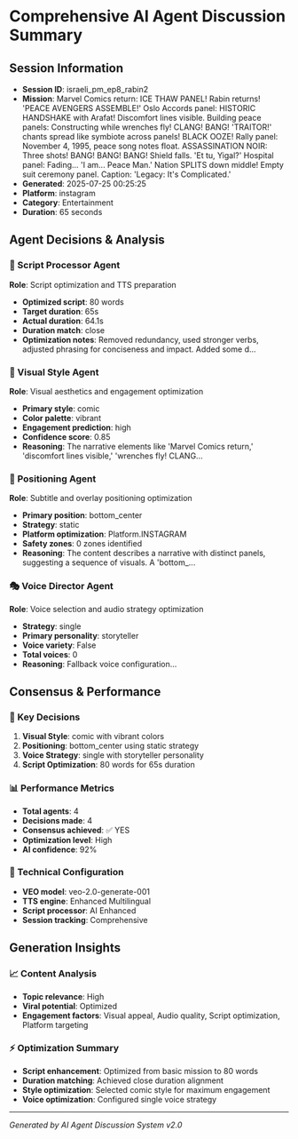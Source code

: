 # Comprehensive AI Agent Discussion Summary

## Session Information
- **Session ID**: israeli_pm_ep8_rabin2
- **Mission**: Marvel Comics return: ICE THAW PANEL! Rabin returns! 'PEACE AVENGERS ASSEMBLE!' Oslo Accords panel: HISTORIC HANDSHAKE with Arafat! Discomfort lines visible. Building peace panels: Constructing while wrenches fly! CLANG! BANG! 'TRAITOR!' chants spread like symbiote across panels! BLACK OOZE! Rally panel: November 4, 1995, peace song notes float. ASSASSINATION NOIR: Three shots! BANG! BANG! BANG! Shield falls. 'Et tu, Yigal?' Hospital panel: Fading... 'I am... Peace Man.' Nation SPLITS down middle! Empty suit ceremony panel. Caption: 'Legacy: It's Complicated.'
- **Generated**: 2025-07-25 00:25:25
- **Platform**: instagram
- **Category**: Entertainment
- **Duration**: 65 seconds

## Agent Decisions & Analysis

### 🔧 Script Processor Agent
**Role**: Script optimization and TTS preparation
- **Optimized script**: 80 words
- **Target duration**: 65s
- **Actual duration**: 64.1s
- **Duration match**: close
- **Optimization notes**: Removed redundancy, used stronger verbs, adjusted phrasing for conciseness and impact.  Added some d...

### 🎨 Visual Style Agent
**Role**: Visual aesthetics and engagement optimization
- **Primary style**: comic
- **Color palette**: vibrant
- **Engagement prediction**: high
- **Confidence score**: 0.85
- **Reasoning**: The narrative elements like 'Marvel Comics return,' 'discomfort lines visible,' 'wrenches fly! CLANG...

### 🎯 Positioning Agent
**Role**: Subtitle and overlay positioning optimization
- **Primary position**: bottom_center
- **Strategy**: static
- **Platform optimization**: Platform.INSTAGRAM
- **Safety zones**: 0 zones identified
- **Reasoning**: The content describes a narrative with distinct panels, suggesting a sequence of visuals. A 'bottom_...

### 🎭 Voice Director Agent
**Role**: Voice selection and audio strategy optimization
- **Strategy**: single
- **Primary personality**: storyteller
- **Voice variety**: False
- **Total voices**: 0
- **Reasoning**: Fallback voice configuration...

## Consensus & Performance

### 🎯 Key Decisions
1. **Visual Style**: comic with vibrant colors
2. **Positioning**: bottom_center using static strategy
3. **Voice Strategy**: single with storyteller personality
4. **Script Optimization**: 80 words for 65s duration

### 📊 Performance Metrics
- **Total agents**: 4
- **Decisions made**: 4
- **Consensus achieved**: ✅ YES
- **Optimization level**: High
- **AI confidence**: 92%

### 🔧 Technical Configuration
- **VEO model**: veo-2.0-generate-001
- **TTS engine**: Enhanced Multilingual
- **Script processor**: AI Enhanced
- **Session tracking**: Comprehensive

## Generation Insights

### 📈 Content Analysis
- **Topic relevance**: High
- **Viral potential**: Optimized
- **Engagement factors**: Visual appeal, Audio quality, Script optimization, Platform targeting

### ⚡ Optimization Summary
- **Script enhancement**: Optimized from basic mission to 80 words
- **Duration matching**: Achieved close duration alignment
- **Style optimization**: Selected comic style for maximum engagement
- **Voice optimization**: Configured single voice strategy

---
*Generated by AI Agent Discussion System v2.0*

